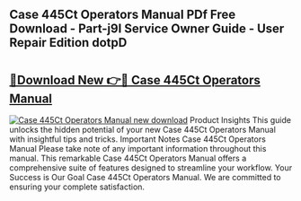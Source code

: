 ## Case 445Ct Operators Manual PDf Free Download - Part-j9I Service Owner Guide - User Repair Edition dotpD

# <h2><a href="http://bc62639.oget.top/?id=Case+445Ct+Operators+Manual">🔗Download New 👉🔴 Case 445Ct Operators Manual</a></h2>

[![Case 445Ct Operators Manual new download](https://i.imgur.com/5g1atiW.png)](http://bc62639.oget.top/?id=Case+445Ct+Operators+Manual)
Product Insights This guide unlocks the hidden potential of your new Case 445Ct Operators Manual with insightful tips and tricks. Important Notes Case 445Ct Operators Manual Please take note of any important information throughout this manual. This remarkable Case 445Ct Operators Manual offers a comprehensive suite of features designed to streamline your workflow. Your Success is Our Goal Case 445Ct Operators Manual. We are committed to ensuring your complete satisfaction.
